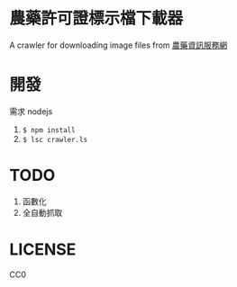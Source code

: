 # 農藥許可證標示檔下載器

A crawler for downloading image files from [農藥資訊服務網](http://pesticide.baphiq.gov.tw/web/Insecticides_MenuItem5_4.aspx)

# 開發

需求 nodejs

1. `$ npm install`
2. `$ lsc crawler.ls`

# TODO

1. 函數化
2. 全自動抓取

# LICENSE

CC0